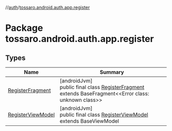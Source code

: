 //[auth](../../index.md)/[tossaro.android.auth.app.register](index.md)

# Package tossaro.android.auth.app.register

## Types

| Name | Summary |
|---|---|
| [RegisterFragment](-register-fragment/index.md) | [androidJvm]<br>public final class [RegisterFragment](-register-fragment/index.md) extends BaseFragment&lt;&lt;Error class: unknown class&gt;&gt; |
| [RegisterViewModel](-register-view-model/index.md) | [androidJvm]<br>public final class [RegisterViewModel](-register-view-model/index.md) extends BaseViewModel |
